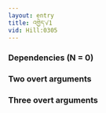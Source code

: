 ```yaml
---
layout: entry
title: འགྱེད་√1
vid: Hill:0305
---
```

### Dependencies (N = 0)


### Two overt arguments


### Three overt arguments
